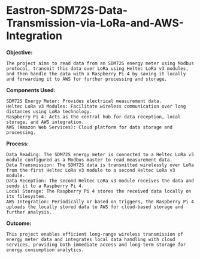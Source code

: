 # Eastron-SDM72S-Data-Transmission-via-LoRa-and-AWS-Integration
**Objective:**

    The project aims to read data from an SDM72S energy meter using Modbus protocol, transmit this data over LoRa using Heltec LoRa v3 modules, and then handle the data with a Raspberry Pi 4 by saving it locally and forwarding it to AWS for further processing and storage.

**Components Used:**

    SDM72S Energy Meter: Provides electrical measurement data.
    Heltec LoRa v3 Modules: Facilitate wireless communication over long distances using LoRa technology.
    Raspberry Pi 4: Acts as the central hub for data reception, local storage, and AWS integration.
    AWS (Amazon Web Services): Cloud platform for data storage and processing.

**Process:**

    Data Reading: The SDM72S energy meter is connected to a Heltec LoRa v3 module configured as a Modbus master to read measurement data.
    Data Transmission: The SDM72S data is transmitted wirelessly over LoRa from the first Heltec LoRa v3 module to a second Heltec LoRa v3 module.
    Data Reception: The second Heltec LoRa v3 module receives the data and sends it to a Raspberry Pi 4.
    Local Storage: The Raspberry Pi 4 stores the received data locally on its filesystem.
    AWS Integration: Periodically or based on triggers, the Raspberry Pi 4 uploads the locally stored data to AWS for cloud-based storage and further analysis.

**Outcome:**

    This project enables efficient long-range wireless transmission of energy meter data and integrates local data handling with cloud services, providing both immediate access and long-term storage for energy consumption analytics.

